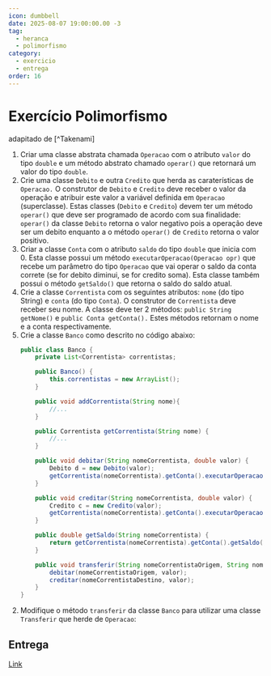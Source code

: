 ```yaml
---
icon: dumbbell
date: 2025-08-07 19:00:00.00 -3
tag:
  - heranca
  - polimorfismo
category:
  - exercicio
  - entrega
order: 16
---
```


# Exercício Polimorfismo

adapitado de [^Takenami]

1. Criar uma classe abstrata chamada `Operacao` com o atributo `valor` do tipo `double` e um método abstrato chamado `operar()` que retornará um valor do tipo `double`.
1. Crie uma classe `Debito` e outra `Credito` que herda as caraterísticas de `Operacao.` O construtor de `Debito` e `Credito` deve receber o valor da operação e atribuir este valor a variável definida em `Operacao` (superclasse). Estas classes (`Debito` e `Credito`) devem ter um método `operar()` que deve ser programado de acordo com sua finalidade: `operar()` da classe `Debito` retorna o valor negativo pois a operação deve ser um debito enquanto a o método `operar()` de `Credito` retorna o valor positivo.
1. Criar a classe `Conta` com o atributo `saldo` do tipo `double` que inicia com 0. Esta classe possui um método `executarOperacao(Operacao opr)` que recebe um parâmetro do tipo `Operacao` que vai operar o saldo da conta correte (se for debito diminui, se for credito soma). Esta classe também possui o método `getSaldo()` que retorna o saldo do saldo atual.
1. Crie a classe `Correntista` com os seguintes atributos: `nome` (do tipo String) e `conta` (do tipo `Conta`). O construtor de `Correntista` deve receber seu nome. A classe deve ter 2 métodos: `public String getNome()` e `public Conta getConta().` Estes métodos retornam o nome e a conta respectivamente.
1. Crie a classe `Banco` como descrito no código abaixo:
    ```java
    public class Banco {
        private List<Correntista> correntistas;

        public Banco() {
            this.correntistas = new ArrayList();
        }

        public void addCorrentista(String nome){
            //...
        }

        public Correntista getCorrentista(String nome) {
            //...
        }

        public void debitar(String nomeCorrentista, double valor) {
            Debito d = new Debito(valor);
            getCorrentista(nomeCorrentista).getConta().executarOperacao(d);
        }

        public void creditar(String nomeCorrentista, double valor) {
            Credito c = new Credito(valor);
            getCorrentista(nomeCorrentista).getConta().executarOperacao(c);
        }

        public double getSaldo(String nomeCorrentista) {
            return getCorrentista(nomeCorrentista).getConta().getSaldo();
        }

        public void transferir(String nomeCorrentistaOrigem, String nomeCorrentistaDestino, double valor) {
            debitar(nomeCorrentistaOrigem, valor);
            creditar(nomeCorrentistaDestino, valor);
        }
    }
    ```
<!--

    ::: details 
   

   @[code](../code/exercicioPolimorfismo/Operacao.java)
   @[code](../code/exercicioPolimorfismo/Credito.java)
   @[code](../code/exercicioPolimorfismo/Debito.java)
   @[code](../code/exercicioPolimorfismo/Conta.java)
   @[code](../code/exercicioPolimorfismo/Correntista.java)
   @[code](../code/exercicioPolimorfismo/Banco.java)
   @[code](../code/exercicioPolimorfismo/TestaConta.java)


   ::: 

-->

  
2. Modifique o método `transferir` da classe `Banco` para utilizar uma classe `Transferir` que herde de `Operacao`:

## Entrega

[Link]()


<!-- @include: ../../../includes/bib.md -->